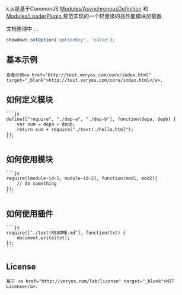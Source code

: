 
k.js是基于CommonJS <a href="" target="_blank">Modules/AsynchronousDefinition</a> 和 <a href="" target="_blank">Modules/LoaderPlugin </a>规范实现的一个轻量级的高性能模块加载器.

文档整理中 ...

```js
showdown.setOption('optionKey', 'value');
```

## 基本示例

	查看示例<a href="http://test.veryos.com/core/index.html" target="_blank">http://test.veryos.com/core/index.html</a>.

## 如何定义模块

	```js
	define(["require", "./dep-a", "./dep-b"], function(depa, depb) {
		var sum = depa + depb;
		return sum + require("./text!./hello.html");
	});
	```

## 如何使用模块

	```js
	require([module-id-1, module-id-2], function(mod1, mod2){
		// do something
	});
	```

## 如何使用插件

	```js
	require(["./text!README.md"], function(txt) {
		document.write(txt);
	});
	```

## License

	基于 <a href="http://veryos.com/lab/license" target="_blank">MIT License</a>.
